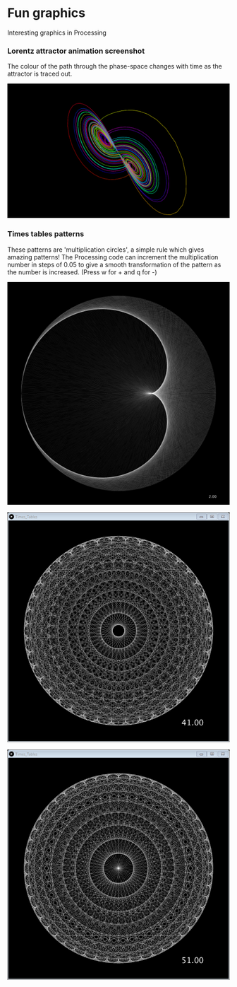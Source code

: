 # Fun graphics
Interesting graphics in Processing

### Lorentz attractor animation screenshot
The colour of the path through the phase-space changes with time as the attractor is traced out.

![alt text](https://github.com/J-Leetch/Fun-graphics/blob/master/lorentz_attractor.png)

### Times tables patterns
These patterns are 'multiplication circles', a simple rule which gives amazing patterns! The Processing code can increment the multiplication number in steps of 0.05 to give a smooth transformation of the pattern as the number is increased. (Press w for + and q for -)

![alt text](https://github.com/J-Leetch/Fun-graphics/blob/master/tt_0001.png)

![alt text](https://github.com/J-Leetch/Fun-graphics/blob/master/41%20times%20table.png)

![alt text](https://github.com/J-Leetch/Fun-graphics/blob/master/51%20times%20table.png)



